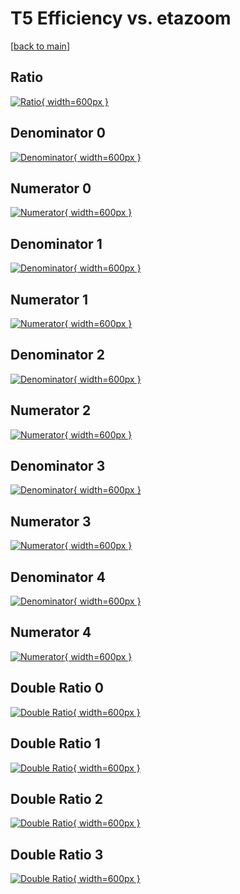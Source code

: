 # T5 Efficiency vs. etazoom

[[back to main](./)]



## Ratio

[![Ratio](../mtv/var/T5_loweta_211_0_eff_etazoom.png){ width=600px }](../mtv/var/T5_loweta_211_0_eff_etazoom.pdf)

## Denominator 0

[![Denominator](../mtv/den/T5_loweta_211_0_eff_etazoom_den0.png){ width=600px }](../mtv/den/T5_loweta_211_0_eff_etazoom_den0.pdf)

## Numerator 0

[![Numerator](../mtv/num/T5_loweta_211_0_eff_etazoom_num0.png){ width=600px }](../mtv/num/T5_loweta_211_0_eff_etazoom_num0.pdf)

## Denominator 1

[![Denominator](../mtv/den/T5_loweta_211_0_eff_etazoom_den1.png){ width=600px }](../mtv/den/T5_loweta_211_0_eff_etazoom_den1.pdf)

## Numerator 1

[![Numerator](../mtv/num/T5_loweta_211_0_eff_etazoom_num1.png){ width=600px }](../mtv/num/T5_loweta_211_0_eff_etazoom_num1.pdf)

## Denominator 2

[![Denominator](../mtv/den/T5_loweta_211_0_eff_etazoom_den2.png){ width=600px }](../mtv/den/T5_loweta_211_0_eff_etazoom_den2.pdf)

## Numerator 2

[![Numerator](../mtv/num/T5_loweta_211_0_eff_etazoom_num2.png){ width=600px }](../mtv/num/T5_loweta_211_0_eff_etazoom_num2.pdf)

## Denominator 3

[![Denominator](../mtv/den/T5_loweta_211_0_eff_etazoom_den3.png){ width=600px }](../mtv/den/T5_loweta_211_0_eff_etazoom_den3.pdf)

## Numerator 3

[![Numerator](../mtv/num/T5_loweta_211_0_eff_etazoom_num3.png){ width=600px }](../mtv/num/T5_loweta_211_0_eff_etazoom_num3.pdf)

## Denominator 4

[![Denominator](../mtv/den/T5_loweta_211_0_eff_etazoom_den4.png){ width=600px }](../mtv/den/T5_loweta_211_0_eff_etazoom_den4.pdf)

## Numerator 4

[![Numerator](../mtv/num/T5_loweta_211_0_eff_etazoom_num4.png){ width=600px }](../mtv/num/T5_loweta_211_0_eff_etazoom_num4.pdf)

## Double Ratio 0

[![Double Ratio](../mtv/ratio/T5_loweta_211_0_eff_etazoom_ratio0.png){ width=600px }](../mtv/ratio/T5_loweta_211_0_eff_etazoom_ratio0.pdf)

## Double Ratio 1

[![Double Ratio](../mtv/ratio/T5_loweta_211_0_eff_etazoom_ratio1.png){ width=600px }](../mtv/ratio/T5_loweta_211_0_eff_etazoom_ratio1.pdf)

## Double Ratio 2

[![Double Ratio](../mtv/ratio/T5_loweta_211_0_eff_etazoom_ratio2.png){ width=600px }](../mtv/ratio/T5_loweta_211_0_eff_etazoom_ratio2.pdf)

## Double Ratio 3

[![Double Ratio](../mtv/ratio/T5_loweta_211_0_eff_etazoom_ratio3.png){ width=600px }](../mtv/ratio/T5_loweta_211_0_eff_etazoom_ratio3.pdf)

